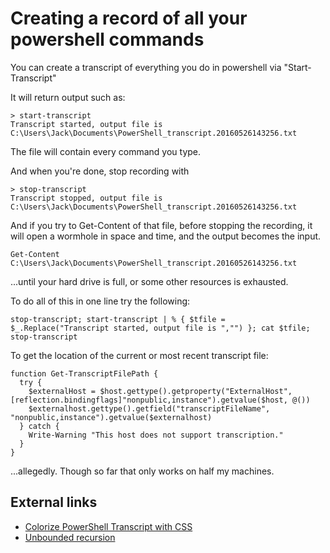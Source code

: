 ﻿# Creating a record of all your powershell commands

You can create a transcript of everything you do in powershell via "Start-Transcript"

It will return output such as:

    > start-transcript
    Transcript started, output file is C:\Users\Jack\Documents\PowerShell_transcript.20160526143256.txt

The file will contain every command you type.

And when you're done, stop recording with

    > stop-transcript
    Transcript stopped, output file is C:\Users\Jack\Documents\PowerShell_transcript.20160526143256.txt

And if you try to Get-Content of that file, before stopping the recording, it will open a wormhole in space and time, and the output becomes the input.

    Get-Content C:\Users\Jack\Documents\PowerShell_transcript.20160526143256.txt

...until your hard drive is full, or some other resources is exhausted.

To do all of this in one line try the following:

    stop-transcript; start-transcript | % { $tfile = $_.Replace("Transcript started, output file is ","") }; cat $tfile; stop-transcript

To get the location of the current or most recent transcript file:

    function Get-TranscriptFilePath {
      try {
        $externalHost = $host.gettype().getproperty("ExternalHost",[reflection.bindingflags]"nonpublic,instance").getvalue($host, @())
        $externalhost.gettype().getfield("transcriptFileName", "nonpublic,instance").getvalue($externalhost)
      } catch {
        Write-Warning "This host does not support transcription."
      }
    }

...allegedly. Though so far that only works on half my machines.

## External links
 * [Colorize PowerShell Transcript with CSS](http://www.spjeff.com/2014/10/02/colorize-powershell-transcript-with-css/)
 * [Unbounded recursion](http://wiki.secretgeek.net/unbounded-recursion)
